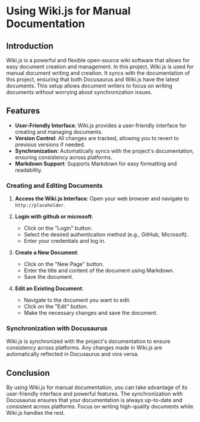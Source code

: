 # Using Wiki.js for Manual Documentation

## Introduction

Wiki.js is a powerful and flexible open-source wiki software that allows for easy document creation and management. In this project, Wiki.js is used for manual document writing and creation. It syncs with the documentation of this project, ensuring that both Docusaurus and Wiki.js have the latest documents. This setup allows document writers to focus on writing documents without worrying about synchronization issues.

## Features

- **User-Friendly Interface**: Wiki.js provides a user-friendly interface for creating and managing documents.
- **Version Control**: All changes are tracked, allowing you to revert to previous versions if needed.
- **Synchronization**: Automatically syncs with the project's documentation, ensuring consistency across platforms.
- **Markdown Support**: Supports Markdown for easy formatting and readability.

### Creating and Editing Documents

1. **Access the Wiki.js Interface**:
    Open your web browser and navigate to `http://placeholder`.

2. **Login with github or microsoft**:
    - Click on the "Login" button.
    - Select the desired authentication method (e.g., GitHub, Microsoft).
    - Enter your credentials and log in.

3. **Create a New Document**:
    - Click on the "New Page" button.
    - Enter the title and content of the document using Markdown.
    - Save the document.

4. **Edit an Existing Document**:
    - Navigate to the document you want to edit.
    - Click on the "Edit" button.
    - Make the necessary changes and save the document.

### Synchronization with Docusaurus

Wiki.js is synchronized with the project's documentation to ensure consistency across platforms. Any changes made in Wiki.js are automatically reflected in Docusaurus and vice versa.


## Conclusion

By using Wiki.js for manual documentation, you can take advantage of its user-friendly interface and powerful features. The synchronization with Docusaurus ensures that your documentation is always up-to-date and consistent across platforms. Focus on writing high-quality documents while Wiki.js handles the rest.